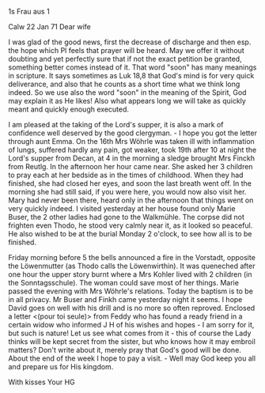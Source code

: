<Herrn Dr. Gundert>1s Frau aus <Calw>1

 Calw 22 Jan 71
Dear wife

I was glad of the good news, first the decrease of discharge and then esp. the hope which Pl feels that prayer will be heard. May we offer it without doubting and yet perfectly sure that if not the exact petition be granted, something better comes instead of it. That word "soon" has many meanings in scripture. It says sometimes as Luk 18,8 that God's mind is for very quick deliverance, and also that he counts as a short time what we think long indeed. So we use also the word "soon" in the meaning of the Spirit, God may explain it as He likes! Also what appears long we will take as quickly meant and quickly enough executed.

I am pleased at the taking of the Lord's supper, it is also a mark of confidence well deserved by the good clergyman. - I hope you got the letter through aunt Emma. On the 16th Mrs Wöhrle was taken ill with inflammation of lungs, suffered hardly any pain, got weaker, took 19th after 10 at night the Lord's supper from Decan, at 4 in the morning a sledge brought Mrs Finckh from Reutlg. In the afternoon her hour came near. She asked her 3 children to pray each at her bedside as in the times of childhood. When they had finished, she had closed her eyes, and soon the last breath went off. In the morning she had still said, if you were here, you would now also visit her. Mary had never been there, heard only in the afternoon that things went on very quickly indeed. I visited yesterday at her house found only Marie Buser, the 2 other ladies had gone to the Walkmühle. The corpse did not frighten even Thodo, he stood very calmly near it, as it looked so peaceful. He also wished to be at the burial Monday 2 o'clock, to see how all is to be finished.

Friday morning before 5 the bells announced a fire in the Vorstadt, opposite the Löwenmutter (as Thodo calls the Löwenwirthin). It was queneched after one hour the upper story burnt where a Mrs Kohler lived with 2 children (in the Sonntagsschule). The woman could save most of her things. 
Marie passed the evening with Mrs Wöhrle's relations. Today the baptism is to be in all privacy. Mr Buser and Finkh came yesterday night it seems. 
I hope David goes on well with his drill and is no more so often reproved. 
Enclosed a letter <(pour toi seule)> from Feddy who has found a ready friend in a certain widow who informed J H of his wishes and hopes - I am sorry for it, but such is nature! Let us see what comes from it - this of course the Lady thinks will be kept secret from the sister, but who knows how it may embroil matters? Don't write about it, merely pray that God's good will be done. About the end of the week I hope to pay a visit. - Well may God keep you all and prepare us for His kingdom.

 With kisses Your HG
